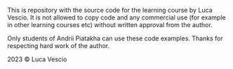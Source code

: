 This is repository with the source code for the learning course by Luca Vescio.
It is not allowed to copy code and any commercial use (for example in other learning courses etc) without written approval from the author.

Only students of Andrii Piatakha can use these code examples. 
Thanks for respecting hard work of the author.

2023 © Luca Vescio
